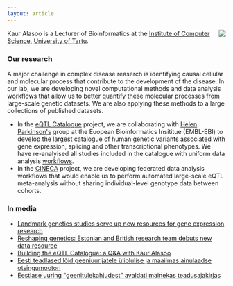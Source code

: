 ```yaml
---
layout: article
---
```


<img style="float: right;" src="https://kauralasoo.github.io/assets/picture.jpeg">

Kaur Alasoo is a Lecturer of Bioinformatics at the [Institute of Computer Science](https://www.cs.ut.ee/en), [University of Tartu](https://www.ut.ee/en). 

### Our research
A major challenge in complex disease reaserch is identifying causal cellular and molecular process that contribute to the development of the disease. In our lab, we are developing novel computational methods and data analysis workflows that allow us to better quantify these molecular processes from large-scale genetic datasets. We are also applying these methods to a large collections of published datasets.

* In the [eQTL Catalogue](https://www.ebi.ac.uk/eqtl/) project, we are collaborating with [Helen Parkinson's](https://www.ebi.ac.uk/about/people/helen-parkinson) group at the Euopean Bioinformatics Insititue (EMBL-EBI) to develop the largest catalogue of human genetic variants associated with gene expression, splicing and other transcriptional phenotypes. We have re-analyised all studies included in the catalogue with uniform data analysis [workflows](https://kauralasoo.github.io/software.html).
* In the [CINECA](https://www.cineca-project.eu/) project, we are developing federated data analysis workflows that would enable us to perform automated large-scale eQTL meta-analysis without sharing individual-level genotype data between cohorts.

### In media
* [Landmark genetics studies serve up new resources for gene expression research](https://researchinestonia.eu/2022/01/31/landmark-genetics-studies-serve-up-new-resources-for-gene-expression-research/#)
* [Reshaping genetics: Estonian and British research team debuts new data resource](https://e-estonia.com/reshaping-genetics-estonian-and-british-research-team-debuts-new-data-resource/)
* [Building the eQTL Catalogue: a Q&A with Kaur Alasoo](https://blog.opentargets.org/building-the-eqtl-catalogue-kaur-alasoo/)
* [Eesti teadlased lõid geeniuurijatele üliolulise ja maailmas ainulaadse otsingumootori](https://ekspress.delfi.ee/artikkel/94397323/eesti-teadlased-loid-geeniuurijatele-uliolulise-ja-maailmas-ainulaadse-otsingumootori)
* [Eestlase uuring "geenitulekahjudest" avaldati mainekas teadusajakirjas](https://novaator.err.ee/677917/eestlase-uuring-geenitulekahjudest-avaldati-mainekas-teadusajakirjas)